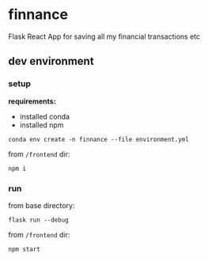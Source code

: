 # finnance

Flask React App for saving all my financial transactions etc

## dev environment

### setup

**requirements:**

- installed conda
- installed npm

```
conda env create -n finnance --file environment.yml
```

from `/frontend` dir:
```
npm i
```

### run


from base directory:
```
flask run --debug
```

from `/frontend` dir:
```
npm start
```